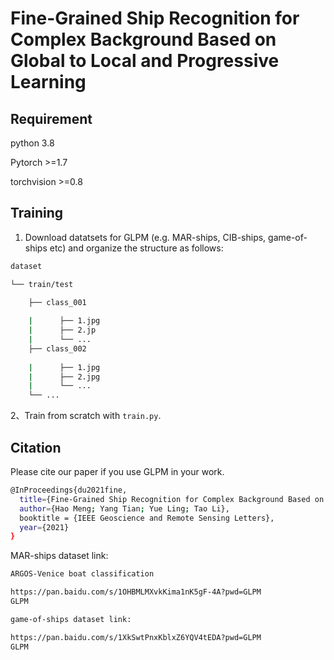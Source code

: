 # Fine-Grained Ship Recognition for Complex Background Based on Global to Local and Progressive Learning
## Requirement
python 3.8

Pytorch >=1.7

torchvision >=0.8

## Training

1. Download datatsets for GLPM (e.g. MAR-ships, CIB-ships, game-of-ships etc) and organize the structure as follows:
```bash
dataset

└── train/test

    ├── class_001
    
    |      ├── 1.jpg    
    |      ├── 2.jp
    |      └── ...    
    ├── class_002
    
    |      ├── 1.jpg
    |      ├── 2.jpg
    |      └── ...
    └── ...
```
2、Train from scratch with `train.py`.
## Citation
Please cite our paper if you use GLPM in your work.
```bash
@InProceedings{du2021fine,
  title={Fine-Grained Ship Recognition for Complex Background Based on Global to Local and Progressive Learning},
  author={Hao Meng; Yang Tian; Yue Ling; Tao Li},
  booktitle = {IEEE Geoscience and Remote Sensing Letters},
  year={2021}
}
```
MAR-ships dataset link:
```bash
ARGOS-Venice boat classification

https://pan.baidu.com/s/1OHBMLMXvkKima1nK5gF-4A?pwd=GLPM 
GLPM 
```
```bash
game-of-ships dataset link:

https://pan.baidu.com/s/1XkSwtPnxKblxZ6YQV4tEDA?pwd=GLPM 
GLPM 
```
